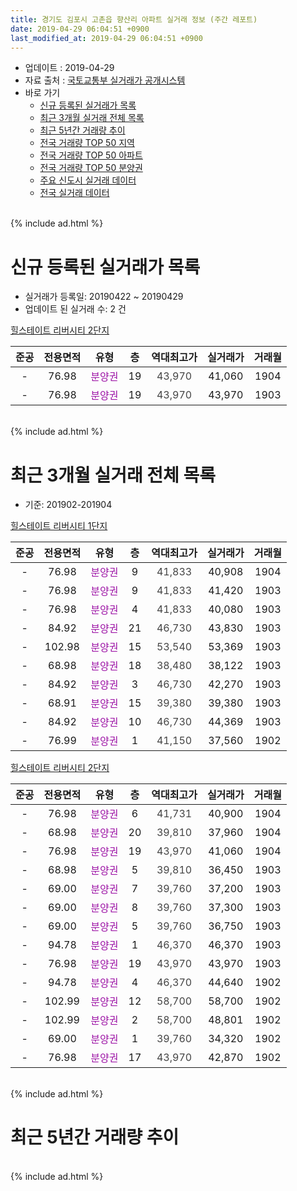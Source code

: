 ```yaml
---
title: 경기도 김포시 고촌읍 향산리 아파트 실거래 정보 (주간 레포트)
date: 2019-04-29 06:04:51 +0900
last_modified_at: 2019-04-29 06:04:51 +0900
---
```


* 업데이트 : 2019-04-29
* 자료 출처 : [국토교통부 실거래가 공개시스템](http://rt.molit.go.kr)
* 바로 가기
    * [신규 등록된 실거래가 목록](#신규-등록된-실거래가-목록)
    * [최근 3개월 실거래 전체 목록](#최근-3개월-실거래-전체-목록)
    * [최근 5년간 거래량 추이](#최근-5년간-거래량-추이)
    * [전국 거래량 TOP 50 지역](https://inasie.github.io/apt-trade-info/최근-3개월-전국에서-가장-거래가-많이-발생한-지역)
    * [전국 거래량 TOP 50 아파트](https://inasie.github.io/apt-trade-info/최근-3개월-전국에서-가장-거래가-많이-발생한-아파트)
    * [전국 거래량 TOP 50 분양권](https://inasie.github.io/apt-trade-info/최근-3개월-전국에서-가장-거래가-많이-발생한-분양권)
    * [주요 신도시 실거래 데이터](https://inasie.github.io/apt-trade-info/주요-신도시)
    * [전국 실거래 데이터](https://inasie.github.io/apt-trade-info/전국)
<br>
{% include ad.html %}
<br>

# 신규 등록된 실거래가 목록
* 실거래가 등록일: 20190422 ~ 20190429
* 업데이트 된 실거래 수: 2 건


[힐스테이트 리버시티 2단지](https://search.naver.com/search.naver?query=%EA%B2%BD%EA%B8%B0%EB%8F%84+%EA%B9%80%ED%8F%AC%EC%8B%9C+%EA%B3%A0%EC%B4%8C%EC%9D%8D+%ED%96%A5%EC%82%B0%EB%A6%AC+%ED%9E%90%EC%8A%A4%ED%85%8C%EC%9D%B4%ED%8A%B8+%EB%A6%AC%EB%B2%84%EC%8B%9C%ED%8B%B0+2%EB%8B%A8%EC%A7%80)

|준공|전용면적|유형|층|역대최고가|실거래가|거래월|
|:---:|:---:|:---:|:---:|:---:|:---:|:---:|
|-|76.98|<span style="color:#9C11A5">분양권</span>|19|<span style="color:#444444">43,970</span>|41,060|1904|
|-|76.98|<span style="color:#9C11A5">분양권</span>|19|<span style="color:#444444">43,970</span>|43,970|1903|


<br>
{% include ad.html %}
<br>

# 최근 3개월 실거래 전체 목록
* 기준: 201902-201904


[힐스테이트 리버시티 1단지](https://search.naver.com/search.naver?query=%EA%B2%BD%EA%B8%B0%EB%8F%84+%EA%B9%80%ED%8F%AC%EC%8B%9C+%EA%B3%A0%EC%B4%8C%EC%9D%8D+%ED%96%A5%EC%82%B0%EB%A6%AC+%ED%9E%90%EC%8A%A4%ED%85%8C%EC%9D%B4%ED%8A%B8+%EB%A6%AC%EB%B2%84%EC%8B%9C%ED%8B%B0+1%EB%8B%A8%EC%A7%80)

|준공|전용면적|유형|층|역대최고가|실거래가|거래월|
|:---:|:---:|:---:|:---:|:---:|:---:|:---:|
|-|76.98|<span style="color:#9C11A5">분양권</span>|9|<span style="color:#444444">41,833</span>|40,908|1904|
|-|76.98|<span style="color:#9C11A5">분양권</span>|9|<span style="color:#444444">41,833</span>|41,420|1903|
|-|76.98|<span style="color:#9C11A5">분양권</span>|4|<span style="color:#444444">41,833</span>|40,080|1903|
|-|84.92|<span style="color:#9C11A5">분양권</span>|21|<span style="color:#444444">46,730</span>|43,830|1903|
|-|102.98|<span style="color:#9C11A5">분양권</span>|15|<span style="color:#444444">53,540</span>|53,369|1903|
|-|68.98|<span style="color:#9C11A5">분양권</span>|18|<span style="color:#444444">38,480</span>|38,122|1903|
|-|84.92|<span style="color:#9C11A5">분양권</span>|3|<span style="color:#444444">46,730</span>|42,270|1903|
|-|68.91|<span style="color:#9C11A5">분양권</span>|15|<span style="color:#444444">39,380</span>|39,380|1903|
|-|84.92|<span style="color:#9C11A5">분양권</span>|10|<span style="color:#444444">46,730</span>|44,369|1903|
|-|76.99|<span style="color:#9C11A5">분양권</span>|1|<span style="color:#444444">41,150</span>|37,560|1902|

[힐스테이트 리버시티 2단지](https://search.naver.com/search.naver?query=%EA%B2%BD%EA%B8%B0%EB%8F%84+%EA%B9%80%ED%8F%AC%EC%8B%9C+%EA%B3%A0%EC%B4%8C%EC%9D%8D+%ED%96%A5%EC%82%B0%EB%A6%AC+%ED%9E%90%EC%8A%A4%ED%85%8C%EC%9D%B4%ED%8A%B8+%EB%A6%AC%EB%B2%84%EC%8B%9C%ED%8B%B0+2%EB%8B%A8%EC%A7%80)

|준공|전용면적|유형|층|역대최고가|실거래가|거래월|
|:---:|:---:|:---:|:---:|:---:|:---:|:---:|
|-|76.98|<span style="color:#9C11A5">분양권</span>|6|<span style="color:#444444">41,731</span>|40,900|1904|
|-|68.98|<span style="color:#9C11A5">분양권</span>|20|<span style="color:#444444">39,810</span>|37,960|1904|
|-|76.98|<span style="color:#9C11A5">분양권</span>|19|<span style="color:#444444">43,970</span>|41,060|1904|
|-|68.98|<span style="color:#9C11A5">분양권</span>|5|<span style="color:#444444">39,810</span>|36,450|1903|
|-|69.00|<span style="color:#9C11A5">분양권</span>|7|<span style="color:#444444">39,760</span>|37,200|1903|
|-|69.00|<span style="color:#9C11A5">분양권</span>|8|<span style="color:#444444">39,760</span>|37,300|1903|
|-|69.00|<span style="color:#9C11A5">분양권</span>|5|<span style="color:#444444">39,760</span>|36,750|1903|
|-|94.78|<span style="color:#9C11A5">분양권</span>|1|<span style="color:#444444">46,370</span>|46,370|1903|
|-|76.98|<span style="color:#9C11A5">분양권</span>|19|<span style="color:#444444">43,970</span>|43,970|1903|
|-|94.78|<span style="color:#9C11A5">분양권</span>|4|<span style="color:#444444">46,370</span>|44,640|1902|
|-|102.99|<span style="color:#9C11A5">분양권</span>|12|<span style="color:#444444">58,700</span>|58,700|1902|
|-|102.99|<span style="color:#9C11A5">분양권</span>|2|<span style="color:#444444">58,700</span>|48,801|1902|
|-|69.00|<span style="color:#9C11A5">분양권</span>|1|<span style="color:#444444">39,760</span>|34,320|1902|
|-|76.98|<span style="color:#9C11A5">분양권</span>|17|<span style="color:#444444">43,970</span>|42,870|1902|


<br>
{% include ad.html %}
<br>

# 최근 5년간 거래량 추이


<div style="width:100%;">
    <canvas id="deal_progress" height="200"></canvas>
</div>

<script>
new Chart(document.getElementById("deal_progress"), {
    type: 'line',
    data: {
        labels: ['201404','201405','201406','201407','201408','201409','201410','201411','201412','201501','201502','201503','201504','201505','201506','201507','201508','201509','201510','201511','201512','201601','201602','201603','201604','201605','201606','201607','201608','201609','201610','201611','201612','201701','201702','201703','201704','201705','201706','201707','201708','201709','201710','201711','201712','201801','201802','201803','201804','201805','201806','201807','201808','201809','201810','201811','201812','201901','201902','201903','201904'],
        datasets: [{
            label: '매매',
            pointRadius: 1,
            data: [0, 0, 0, 0, 0, 0, 0, 0, 0, 0, 0, 0, 0, 0, 0, 0, 0, 0, 0, 0, 0, 0, 0, 0, 0, 0, 0, 0, 0, 0, 0, 0, 0, 0, 0, 0, 0, 0, 0, 0, 0, 0, 0, 0, 0, 1, 0, 0, 0, 1, 0, 0, 0, 0, 395, 68, 46, 18, 6, 14, 4],
            borderColor: "rgba(255, 201, 14, 1)",
            backgroundColor: "rgba(255, 201, 14, 0.5)",
            fill: false,
            lineTension: 0
        },{
            label: '전월세',
            pointRadius: 1,
            data: [0, 0, 0, 0, 0, 0, 0, 0, 0, 0, 0, 0, 0, 0, 0, 0, 0, 0, 0, 0, 0, 0, 0, 0, 0, 0, 0, 0, 0, 0, 0, 0, 0, 0, 0, 0, 0, 0, 0, 0, 0, 0, 0, 0, 0, 0, 0, 0, 0, 0, 0, 0, 0, 0, 0, 0, 0, 0, 0, 0, 0],
            borderColor: "rgba(0, 141, 185, 1)",
            backgroundColor: "rgba(0, 141, 185, 0.5)",
            fill: false,
            lineTension: 0
        }
        ]
    },
    options: {
        responsive: true,
        title: {
            display: false
        },
        tooltips: {
            mode: 'index',
            intersect: false
        },
        hover: {
            mode: 'nearest',
            intersect: true
        },
        scales: {
            xAxes: [{
                display: true,
                scaleLabel: {
                    display: true,
                    labelString: '년/월'
                }
            }],
            yAxes: [{
                display: true,
                ticks: {
                    suggestedMin: 0,
                },
                scaleLabel: {
                    display: true,
                    labelString: '실거래 수'
                }
            }]
        }
    }
});

</script>


<br>
{% include ad.html %}
<br>

